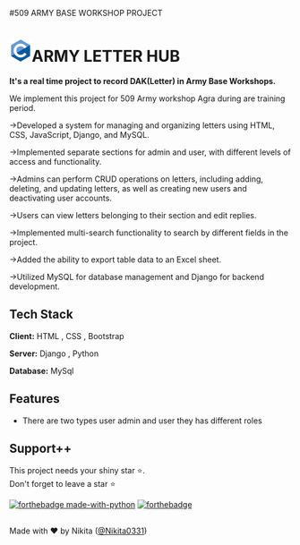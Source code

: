 #509 ARMY BASE WORKSHOP PROJECT
# <img src="https://raw.githubusercontent.com/devicons/devicon/master/icons/c/c-original.svg" alt="c" width="40" height="40"/>ARMY LETTER HUB

**It's a real time project to record DAK(Letter) in Army Base Workshops.**

We implement this project for 509 Army workshop Agra during are training period.

->Developed a system for managing and organizing letters using HTML, CSS, JavaScript, Django, and MySQL.

->Implemented separate sections for admin and user, with different levels of access and functionality.

->Admins can perform CRUD operations on letters, including adding, deleting, and updating letters, as well as creating new users and deactivating
user accounts.

->Users can view letters belonging to their section and edit replies.

->Implemented multi-search functionality to search by different fields in the project.

->Added the ability to export table data to an Excel sheet.

->Utilized MySQL for database management and Django for backend development.


## Tech Stack

**Client:** HTML , CSS , Bootstrap

**Server:** Django , Python 

**Database:** MySql

## Features

- There are two types user admin and user they has different roles


## Support++

This project needs your shiny star ⭐.   
Don't forget to leave a star ⭐️

[![forthebadge made-with-python](http://ForTheBadge.com/images/badges/made-with-python.svg)](https://www.python.org/)  [![forthebadge](https://forthebadge.com/images/badges/built-with-love.svg)](https://forthebadge.com)


##
Made with ❤ by Nikita ([@Nikita0331](https://github.com/Nikita0331))
